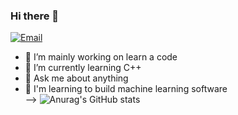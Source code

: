 ### Hi there 👋
[![Email](https://img.shields.io/badge/-Email-E8453C?style=flat-square&logo=Gmail&logoColor=white)](mailto:maksbotukh@gmail.com)

- 🔭 I’m mainly working on learn a code
- 🌱 I’m currently learning C++
- 💬 Ask me about anything
- 🚀 I'm learning to build machine learning software    
-->
![Anurag's GitHub stats](https://github-readme-stats.vercel.app/api?username=Max634&show_icons=true&theme=cobalt)

